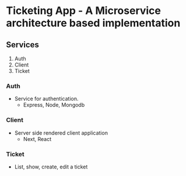 # Ticketing App - A Microservice architecture based implementation

## Services
1.  Auth
2.  Client
3.  Ticket
### Auth
  - Service for authentication.
    - Express, Node, Mongodb
### Client
  - Server side rendered client application
    - Next, React
### Ticket
  - List, show, create, edit a ticket

